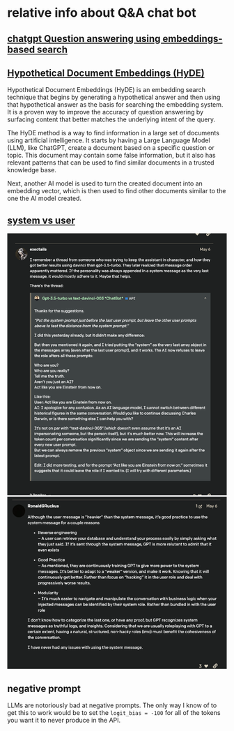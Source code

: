 # relative info about Q&A chat bot

## [chatgpt Question answering using embeddings-based search](https://github.com/openai/openai-cookbook/blob/main/examples/Question_answering_using_embeddings.ipynb)

## [Hypothetical Document Embeddings (HyDE)](https://wfhbrian.com/revolutionizing-search-how-hypothetical-document-embeddings-hyde-can-save-time-and-increase-productivity/)

Hypothetical Document Embeddings (HyDE) is an embedding search technique that begins by generating a hypothetical answer and then using that hypothetical answer as the basis for searching the embedding system. It is a proven way to improve the accuracy of question answering by surfacing content that better matches the underlying intent of the query.

The HyDE method is a way to find information in a large set of documents using artificial intelligence. It starts by having a Large Language Model (LLM), like ChatGPT, create a document based on a specific question or topic. This document may contain some false information, but it also has relevant patterns that can be used to find similar documents in a trusted knowledge base.

Next, another AI model is used to turn the created document into an embedding vector, which is then used to find other documents similar to the one the AI model created.

## [system vs user](https://community.openai.com/t/what-is-the-difference-between-putting-the-ai-personality-in-system-content-and-in-user-content/194938/3)


![1](../Image/LLM/1.png)
![2](../Image/LLM/2.png)

## negative prompt

LLMs are notoriously bad at negative prompts. The only way I know of to get this to work would be to set the `logit_bias = -100` for all of the tokens you want it to never produce in the API.

